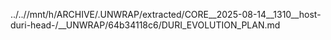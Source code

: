 ../..//mnt/h/ARCHIVE/.UNWRAP/extracted/CORE__2025-08-14__1310__host-duri-head-/__UNWRAP/64b34118c6/DURI_EVOLUTION_PLAN.md